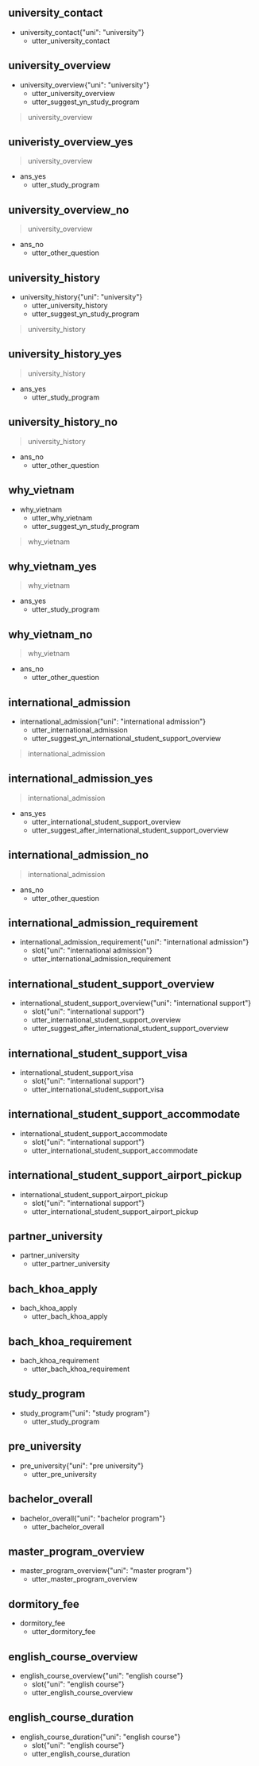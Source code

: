 ## university_contact
* university_contact{"uni": "university"}
    - utter_university_contact

## university_overview
* university_overview{"uni": "university"}
    - utter_university_overview
    - utter_suggest_yn_study_program
> university_overview

## univeristy_overview_yes
> university_overview
* ans_yes
    - utter_study_program
    
## university_overview_no
> university_overview
* ans_no
    - utter_other_question

## university_history
* university_history{"uni": "university"}
    - utter_university_history
    - utter_suggest_yn_study_program
> university_history
    
## university_history_yes
> university_history
* ans_yes
    - utter_study_program
    
## university_history_no
> university_history
* ans_no
    - utter_other_question

## why_vietnam
* why_vietnam
    - utter_why_vietnam
    - utter_suggest_yn_study_program
> why_vietnam
    
## why_vietnam_yes
> why_vietnam
* ans_yes
    - utter_study_program
    
## why_vietnam_no
> why_vietnam
* ans_no
    - utter_other_question

## international_admission
* international_admission{"uni": "international admission"}
    - utter_international_admission
    - utter_suggest_yn_international_student_support_overview
> international_admission

## international_admission_yes
> international_admission
* ans_yes
    - utter_international_student_support_overview
    - utter_suggest_after_international_student_support_overview

## international_admission_no
> international_admission
* ans_no
    - utter_other_question

## international_admission_requirement
* international_admission_requirement{"uni": "international admission"}
    - slot{"uni": "international admission"}
    - utter_international_admission_requirement

## international_student_support_overview
* international_student_support_overview{"uni": "international support"}
    - slot{"uni": "international support"}
    - utter_international_student_support_overview
    - utter_suggest_after_international_student_support_overview

## international_student_support_visa
* international_student_support_visa
    - slot{"uni": "international support"}
    - utter_international_student_support_visa

## international_student_support_accommodate
* international_student_support_accommodate
    - slot{"uni": "international support"}
    - utter_international_student_support_accommodate

## international_student_support_airport_pickup
* international_student_support_airport_pickup
    - slot{"uni": "international support"}
    - utter_international_student_support_airport_pickup

## partner_university
* partner_university
    - utter_partner_university

## bach_khoa_apply
* bach_khoa_apply
    - utter_bach_khoa_apply

## bach_khoa_requirement
* bach_khoa_requirement
    - utter_bach_khoa_requirement

## study_program
* study_program{"uni": "study program"}
    - utter_study_program

## pre_university
* pre_university{"uni": "pre university"}
    - utter_pre_university

## bachelor_overall
* bachelor_overall{"uni": "bachelor program"}   
    - utter_bachelor_overall

## master_program_overview
* master_program_overview{"uni": "master program"}
    - utter_master_program_overview

## dormitory_fee
* dormitory_fee
    - utter_dormitory_fee

## english_course_overview
* english_course_overview{"uni": "english course"}
    - slot{"uni": "english course"}
    - utter_english_course_overview

## english_course_duration
* english_course_duration{"uni": "english course"}
    - slot{"uni": "english course"}
    - utter_english_course_duration

